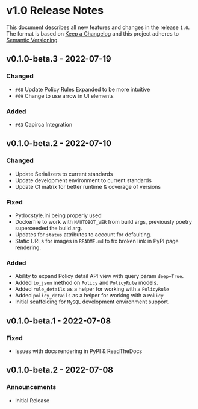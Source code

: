 # v1.0 Release Notes

This document describes all new features and changes in the release `1.0`. The format is based on [Keep a Changelog](https://keepachangelog.com/en/1.0.0/) and this project adheres to [Semantic Versioning](https://semver.org/spec/v2.0.0.html).

## v0.1.0-beta.3 - 2022-07-19

### Changed

- `#68` Update Policy Rules Expanded to be more intuitive
- `#69` Change to use arrow in UI elements

### Added

- `#63` Capirca Integration

## v0.1.0-beta.2 - 2022-07-10

### Changed

- Update Serializers to current standards
- Update development environment to current standards
- Update CI matrix for better runtime & coverage of versions

### Fixed

- Pydocstyle.ini being properly used
- Dockerfile to work with `NAUTOBOT_VER` from build args, previously poetry superceeded the build arg.
- Updates for `status` attributes to account for defaulting.
- Static URLs for images in `README.md` to fix broken link in PyPI page rendering.

### Added

- Ability to expand Policy detail API view with query param `deep=True`.
- Added `to_json` method on `Policy` and `PolicyRule` models.
- Added `rule_details` as a helper for working with a `PolicyRule`
- Added `policy_details` as a helper for working with a `Policy`
- Initial scaffolding for `MySQL` development environment support.

## v0.1.0-beta.1 - 2022-07-08

### Fixed

- Issues with docs rendering in PyPI & ReadTheDocs

## v0.1.0-beta.2 - 2022-07-08

### Announcements

- Initial Release
